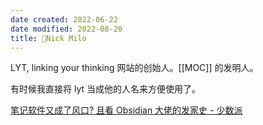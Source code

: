 ```yaml
---
date created: 2022-06-22
date modified: 2022-08-20
title: 🧑Nick Milo
---
```


LYT, linking your thinking 网站的创始人。[[MOC]] 的发明人。

有时候我直接将 lyt 当成他的人名来方便使用了。

[笔记软件又成了风口? 且看 Obsidian 大佬的发家史 - 少数派](https://sspai.com/post/71155)

